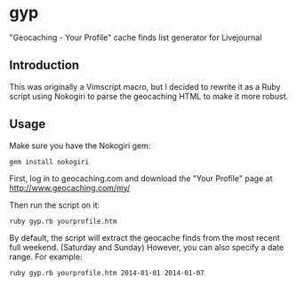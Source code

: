 # gyp

"Geocaching - Your Profile" cache finds list generator for Livejournal

## Introduction

This was originally a Vimscript macro, but I decided to rewrite it as a Ruby script
using Nokogiri to parse the geocaching HTML to make it more robust.

## Usage

Make sure you have the Nokogiri gem:

    gem install nokogiri

First, log in to geocaching.com and download the "Your Profile" page at http://www.geocaching.com/my/

Then run the script on it:

    ruby gyp.rb yourprofile.htm
    
By default, the script will extract the geocache finds from the most recent full weekend. (Saturday and Sunday)
However, you can also specify a date range. For example:

    ruby gyp.rb yourprofile.htm 2014-01-01 2014-01-07
    
<!-- vim: set tw=0 -->
